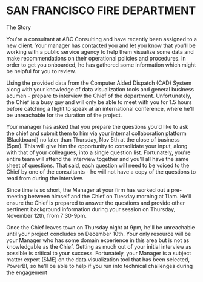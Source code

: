 # SAN FRANCISCO FIRE DEPARTMENT
The Story

You're a consultant at ABC Consulting and have recently been assigned to a new client. Your manager has contacted you and let you know that you'll be working with a public service agency to help them visualize some data and make recommendations on their operational policies and procedures. In order to get you onboarded, he has gathered some information which might be helpful for you to review.

Using the provided data from the Computer Aided Dispatch (CAD) System along with your knowledge of data visualization tools and general business acumen - prepare to interview the Chief of the department. Unfortunately, the Chief is a busy guy and will only be able to meet with you for 1.5 hours before catching a flight to speak at an international conference, where he'll be unreachable for the duration of the project.

Your manager has asked that you prepare the questions you'd like to ask the chief and submit them to him via your internal collaboration platform (Blackboard) no later than Thursday, Nov 5th at the close of business (5pm). This will give him the opportunity to consolidate your input, along with that of your colleagues, into a single question list. Fortunately, you're entire team will attend the interview together and you'll all have the same sheet of questions. That said, each question will need to be voiced to the Chief by one of the consultants - he will not have a copy of the questions to read from during the interview.

Since time is so short, the Manager at your firm has worked out a pre-meeting between himself and the Chief on Tuesday morning at 11am. He'll ensure the Chief is prepared to answer the questions and provide other pertinent background information during your session on Thursday, November 12th, from 7:30-9pm.

Once the Chief leaves town on Thursday night at 9pm, he'll be unreachable until your project concludes on December 10th. Your only resource will be your Manager who has some domain experience in this area but is not as knowledgable as the Chief. Getting as much out of your initial interview as possible is critical to your success. Fortunately, your Manager is a subject matter expert (SME) on the data visualization tool that has been selected, PowerBI, so he'll be able to help if you run into technical challenges during the engagement
